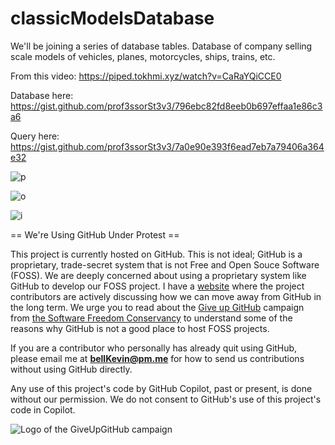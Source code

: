 # classicModelsDatabase

We'll be joining a series of database tables. Database of company selling scale models of vehicles, planes, motorcycles, ships, trains, etc.

From this video: https://piped.tokhmi.xyz/watch?v=CaRaYQiCCE0

Database here: https://gist.github.com/prof3ssorSt3v3/796ebc82fd8eeb0b697effaa1e86c3a6

Query here: https://gist.github.com/prof3ssorSt3v3/7a0e90e393f6ead7eb7a79406a364e32

![p](https://github.com/bell-kevin/classicModelsDatabase/blob/main/classicModels.PNG)

![o](https://github.com/bell-kevin/classicModelsDatabase/blob/main/planes.PNG)

![i](https://github.com/bell-kevin/classicModelsDatabase/blob/main/planes2.PNG)

== We're Using GitHub Under Protest ==

This project is currently hosted on GitHub.  This is not ideal; GitHub is a
proprietary, trade-secret system that is not Free and Open Souce Software
(FOSS).  We are deeply concerned about using a proprietary system like GitHub
to develop our FOSS project. I have a [website](https://bellKevin.me) where the
project contributors are actively discussing how we can move away from GitHub
in the long term.  We urge you to read about the [Give up GitHub](https://GiveUpGitHub.org) campaign 
from [the Software Freedom Conservancy](https://sfconservancy.org) to understand some of the reasons why GitHub is not 
a good place to host FOSS projects.

If you are a contributor who personally has already quit using GitHub, please
email me at **bellKevin@pm.me** for how to send us contributions without
using GitHub directly.

Any use of this project's code by GitHub Copilot, past or present, is done
without our permission.  We do not consent to GitHub's use of this project's
code in Copilot.

![Logo of the GiveUpGitHub campaign](https://sfconservancy.org/img/GiveUpGitHub.png)
